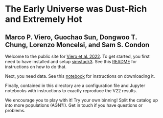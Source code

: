 # The Early Universe was Dust-Rich and Extremely Hot
## Marco P. Viero, Guochao Sun, Dongwoo T. Chung, Lorenzo Moncelsi, and Sam S. Condon

Welcome to the public site for [Viero et al. 2022](https://arxiv.org/abs/2203.14312).  To get started, you first need to have installed and setup [simstack3](https://github.com/marcoviero/simstack3).
See this [README](https://github.com/marcoviero/simstack3/blob/main/README.md) for instructions on how to do that.  

Next, you need data.  See this [notebook](https://github.com/marcoviero/simstack3/blob/main/viero2022/notebooks/V0_data_acquisition.ipynb) for instructions on downloading it. 

Finally, contained in this directory are a configuration file and Jupyter notebooks with instructions to exactly reproduce the V22 results. 

We encourage you to play with it!  Try your own binning!  Split the catalog up into more populations (AGN?!).  Get in touch if you have questions or problems.  
